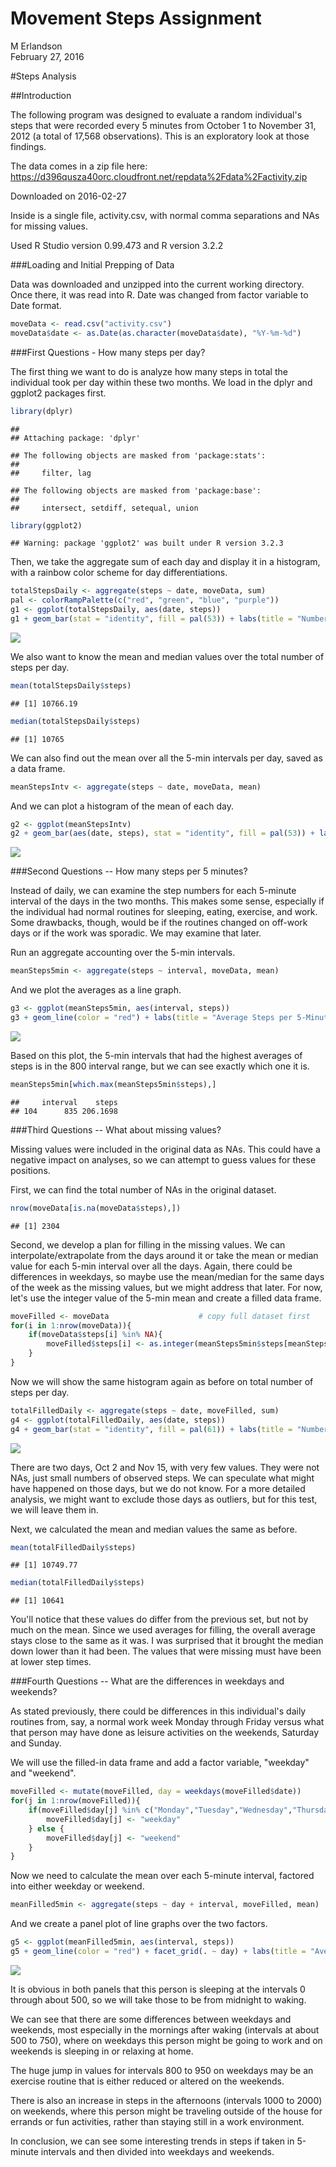 # Movement Steps Assignment
M Erlandson  
February 27, 2016  

#Steps Analysis

##Introduction

The following program was designed to evaluate a random individual's steps that were recorded every 5 minutes from October 1 to November 31, 2012 (a total of 17,568 observations). This is an exploratory look at those findings.

The data comes in a zip file here: https://d396qusza40orc.cloudfront.net/repdata%2Fdata%2Factivity.zip

Downloaded on 2016-02-27

Inside is a single file, activity.csv, with normal comma separations and NAs for missing values.

Used R Studio version 0.99.473 and R version 3.2.2

###Loading and Initial Prepping of Data

Data was downloaded and unzipped into the current working directory. Once there, it was read into R. Date was changed from factor variable to Date format.


```r
moveData <- read.csv("activity.csv")
moveData$date <- as.Date(as.character(moveData$date), "%Y-%m-%d")
```

###First Questions - How many steps per day?

The first thing we want to do is analyze how many steps in total the individual took per day within these two months. We load in the dplyr and ggplot2 packages first.


```r
library(dplyr)
```

```
## 
## Attaching package: 'dplyr'
```

```
## The following objects are masked from 'package:stats':
## 
##     filter, lag
```

```
## The following objects are masked from 'package:base':
## 
##     intersect, setdiff, setequal, union
```

```r
library(ggplot2)
```

```
## Warning: package 'ggplot2' was built under R version 3.2.3
```

Then, we take the aggregate sum of each day and  display it in a histogram, with a rainbow color scheme for day differentiations.


```r
totalStepsDaily <- aggregate(steps ~ date, moveData, sum)
pal <- colorRampPalette(c("red", "green", "blue", "purple"))
g1 <- ggplot(totalStepsDaily, aes(date, steps))
g1 + geom_bar(stat = "identity", fill = pal(53)) + labs(title = "Number of Steps per Day")
```

![](https://github.com/merlandson14/RepData_PeerAssessment1/blob/master/PA1_template_files/figure-html/how.many.steps-1.png)

We also want to know the mean and median values over the total number of steps per day. 


```r
mean(totalStepsDaily$steps)
```

```
## [1] 10766.19
```

```r
median(totalStepsDaily$steps)
```

```
## [1] 10765
```

We can also find out the mean over all the 5-min intervals per day, saved as a data frame.


```r
meanStepsIntv <- aggregate(steps ~ date, moveData, mean)
```

And we can plot a histogram of the mean of each day.


```r
g2 <- ggplot(meanStepsIntv)
g2 + geom_bar(aes(date, steps), stat = "identity", fill = pal(53)) + labs(title = "Average Number of Steps per Day")
```

![](https://github.com/merlandson14/RepData_PeerAssessment1/blob/master/PA1_template_files/figure-html/mean.steps.plot-1.png)

###Second Questions -- How many steps per 5 minutes?

Instead of daily, we can examine the step numbers for each 5-minute interval of the days in the two months. This makes some sense, especially if the individual had normal routines for sleeping, eating, exercise, and work. Some drawbacks, though, would be if the routines changed on off-work days or if the work was sporadic. We may examine that later.

Run an aggregate accounting over the 5-min intervals.


```r
meanSteps5min <- aggregate(steps ~ interval, moveData, mean)
```

And we plot the averages as a line graph.


```r
g3 <- ggplot(meanSteps5min, aes(interval, steps))
g3 + geom_line(color = "red") + labs(title = "Average Steps per 5-Minute Interval")
```

![](https://github.com/merlandson14/RepData_PeerAssessment1/blob/master/PA1_template_files/figure-html/mean.5-min.plot-1.png)

Based on this plot, the 5-min intervals that had the highest averages of steps is in the 800 interval range, but we can see exactly which one it is.


```r
meanSteps5min[which.max(meanSteps5min$steps),]
```

```
##     interval    steps
## 104      835 206.1698
```

###Third Questions -- What about missing values?

Missing values were included in the original data as NAs. This could have a negative impact on analyses, so we can attempt to guess values for these positions.

First, we can find the total number of NAs in the original dataset.


```r
nrow(moveData[is.na(moveData$steps),])
```

```
## [1] 2304
```

Second, we develop a plan for filling in the missing values. We can interpolate/extrapolate from the days around it or take the mean or median value for each 5-min interval over all the days. Again, there could be differences in weekdays, so maybe use the mean/median for the same days of the week as the missing values, but we might address that later. For now, let's use the integer value of the 5-min mean and create a filled data frame.


```r
moveFilled <- moveData                    # copy full dataset first
for(i in 1:nrow(moveData)){
    if(moveData$steps[i] %in% NA){
        moveFilled$steps[i] <- as.integer(meanSteps5min$steps[meanSteps5min$interval %in% moveData$interval[i]])
    }
}
```

Now we will show the same histogram again as before on total number of steps per day.


```r
totalFilledDaily <- aggregate(steps ~ date, moveFilled, sum)
g4 <- ggplot(totalFilledDaily, aes(date, steps))
g4 + geom_bar(stat = "identity", fill = pal(61)) + labs(title = "Number of Steps per Day (Values Filled)")
```

![](https://github.com/merlandson14/RepData_PeerAssessment1/blob/master/PA1_template_files/figure-html/how.many.steps.filled-1.png)

There are two days, Oct 2 and Nov 15, with very few values. They were not NAs, just small numbers of observed steps. We can speculate what might have happened on those days, but we do not know. For a more detailed analysis, we might want to exclude those days as outliers, but for this test, we will leave them in.

Next, we calculated the mean and median values the same as before.


```r
mean(totalFilledDaily$steps)
```

```
## [1] 10749.77
```

```r
median(totalFilledDaily$steps)
```

```
## [1] 10641
```

You'll notice that these values do differ from the previous set, but not by much on the mean. Since we used averages for filling, the overall average stays close to the same as it was. I was surprised that it brought the median down lower than it had been. The values that were missing must have been at lower step times.

###Fourth Questions -- What are the differences in weekdays and weekends?

As stated previously, there could be differences in this individual's daily routines from, say, a normal work week Monday through Friday versus what that person may have done as leisure activities on the weekends, Saturday and Sunday. 

We will use the filled-in data frame and add a factor variable, "weekday" and "weekend".


```r
moveFilled <- mutate(moveFilled, day = weekdays(moveFilled$date))
for(j in 1:nrow(moveFilled)){
    if(moveFilled$day[j] %in% c("Monday","Tuesday","Wednesday","Thursday","Friday")){
        moveFilled$day[j] <- "weekday"
    } else {
        moveFilled$day[j] <- "weekend"
    }
}
```

Now we need to calculate the mean over each 5-minute interval, factored into either weekday or weekend.


```r
meanFilled5min <- aggregate(steps ~ day + interval, moveFilled, mean)
```

And we create a panel plot of line graphs over the two factors.


```r
g5 <- ggplot(meanFilled5min, aes(interval, steps))
g5 + geom_line(color = "red") + facet_grid(. ~ day) + labs(title = "Average Steps per 5-Minute Interval for Weekdays and Weekends")
```

![](https://github.com/merlandson14/RepData_PeerAssessment1/blob/master/PA1_template_files/figure-html/mean.5-min/day.plot-1.png)

It is obvious in both panels that this person is sleeping at the intervals 0 through about 500, so we will take those to be from midnight to waking.

We can see that there are some differences between weekdays and weekends, most especially in the mornings after waking (intervals at about 500 to 750), where on weekdays this person might be going to work and on weekends is sleeping in or relaxing at home. 

The huge jump in values for intervals 800 to 950 on weekdays may be an exercise routine that is either reduced or altered on the weekends.

There is also an increase in steps in the afternoons (intervals 1000 to 2000) on weekends, where this person might be traveling outside of the house for errands or fun activities, rather than staying still in a work environment.

In conclusion, we can see some interesting trends in steps if taken in 5-minute intervals and then divided into weekdays and weekends.
